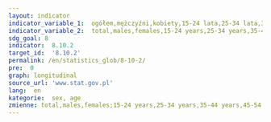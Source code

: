 ```yaml
---
layout: indicator
indicator_variable_1:  ogółem,mężczyźni,kobiety,15-24 lata,25-34 lata,35-44 lata,45-54 lata,55 lat i więcej
indicator_variable_2:  total,males,females,15-24 years,25-34 years,35-44 years,45-54 years,55 years and more
sdg_goal: 8
indicator:  8.10.2
target_id:  '8.10.2'
permalink: /en/statistics_glob/8-10-2/
pre:  0
graph: longitudinal
source_url: 'www.stat.gov.pl'
lang:  en
kategorie:  sex, age
zmienne: total,males,females;15-24 years,25-34 years,35-44 years,45-54 years,55 years and more
---
```

